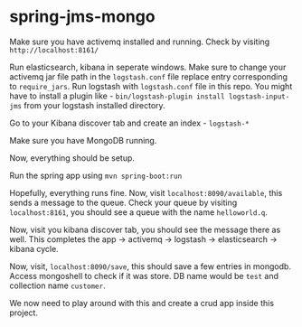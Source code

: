 # spring-jms-mongo

Make sure you have activemq installed and running. 
Check by visiting `http://localhost:8161/`

Run elasticsearch, kibana in seperate windows. 
Make sure to change your activemq jar file path in the `logstash.conf` file replace entry corresponding to `require_jars`.
Run logstash with `logstash.conf` file in this repo.
You might have to install a plugin like - `bin/logstash-plugin install logstash-input-jms` from your logstash installed directory. 

Go to your Kibana discover tab and create an index - `logstash-*`

Make sure you have MongoDB running.

Now, everything should be setup. 

Run the spring app using `mvn spring-boot:run`

Hopefully, everything runs fine. Now, visit `localhost:8090/available`, this sends a message to the queue. Check your queue by visiting `localhost:8161`, you should see a queue with the name `helloworld.q`.

Now, visit you kibana discover tab, you should see the message there as well. This completes the app -> activemq -> logstash -> elasticsearch -> kibana cycle. 

Now, visit, `localhost:8090/save`, this should save a few entries in mongodb. Access mongoshell to check if it was store. DB name would be `test` and collection name `customer`.

We now need to play around with this and create a crud app inside this project.
